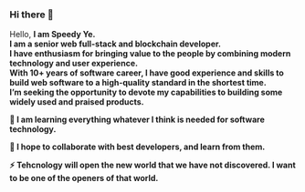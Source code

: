 ### Hi there 👋

<p>
  Hello, <b>I am Speedy Ye.
  <br>I am a senior web full-stack and blockchain developer.
  <br>I have enthusiasm for bringing value to the people by combining modern technology and user experience. 
  <br>With 10+ years of software career, I have good experience and skills to build web software to a high-quality standard in the shortest time.
  <br>I’m seeking the opportunity to devote my capabilities to building some widely used and praised products. 
 </p>
<p>
 🌱  I am learning everything whatever I think is needed for software technology.
</p>

<p>
👯  I hope to collaborate with best developers, and learn from them. 
</p>

<p>
⚡ 
  Tehcnology will open the new world that we have not discovered. 
  I want to be one of the openers of that world.
</p>

<!--
**speedy-ye/speedy-ye** is a ✨ _special_ ✨ repository because its `README.md` (this file) appears on your GitHub profile.

Here are some ideas to get you started:

- 🔭 I’m currently working on ...
- 🌱 I’m currently learning ...
- 👯 I’m looking to collaborate on ...
- 🤔 I’m looking for help with ...
- 💬 Ask me about ...
- 📫 How to reach me: ...
- 😄 Pronouns: ...
- ⚡ Fun fact: ...
-->
